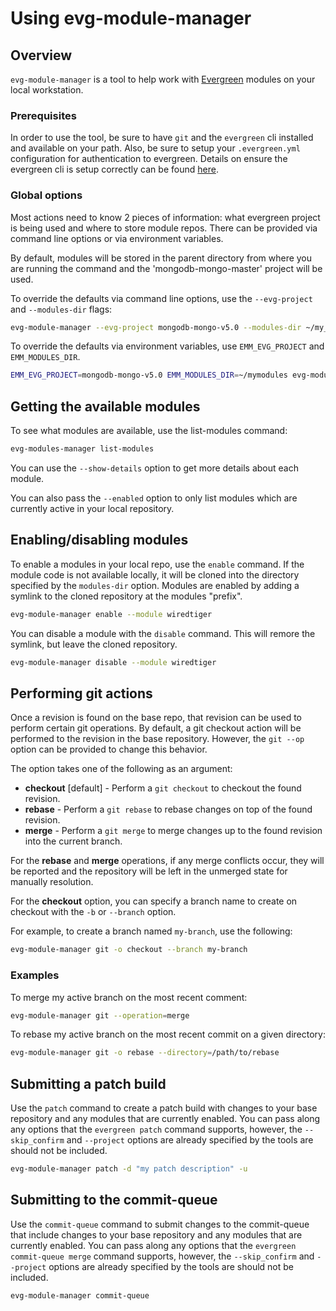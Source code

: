 # Using evg-module-manager

## Overview

`evg-module-manager` is a tool to help work with [Evergreen](https://github.com/evergreen-ci/evergreen)
modules on your local workstation.

### Prerequisites

In order to use the tool, be sure to have `git` and the `evergreen` cli installed and available
on your path. Also, be sure to setup your `.evergreen.yml` configuration for authentication to
evergreen. Details on ensure the evergreen cli is setup correctly can be found
[here](https://github.com/evergreen-ci/evergreen/wiki/Using-the-Command-Line-Tool#downloading-the-command-line-tool).

### Global options

Most actions need to know 2 pieces of information: what evergreen project is being used and where
to store module repos. There can be provided via command line options or via environment variables.

By default, modules will be stored in the parent directory from where you are running the command
and the 'mongodb-mongo-master' project will be used.

To override the defaults via command line options, use the `--evg-project` and `--modules-dir` flags:

```bash
evg-module-manager --evg-project mongodb-mongo-v5.0 --modules-dir ~/my_modules ...
```

To override the defaults via environment variables, use `EMM_EVG_PROJECT` and `EMM_MODULES_DIR`.

```bash
EMM_EVG_PROJECT=mongodb-mongo-v5.0 EMM_MODULES_DIR=~/mymodules evg-module-manager ...
```

## Getting the available modules

To see what modules are available, use the list-modules command:

```bash
evg-modules-manager list-modules
```

You can use the `--show-details` option to get more details about each module.

You can also pass the `--enabled` option to only list modules which are currently active in your
local repository.

## Enabling/disabling modules

To enable a modules in your local repo, use the `enable` command. If the module code is not
available locally, it will be cloned into the directory specified by the `modules-dir` option.
Modules are enabled by adding a symlink to the cloned repository at the modules "prefix".

```bash
evg-module-manager enable --module wiredtiger
```

You can disable a module with the `disable` command. This will remore the symlink, but leave
the cloned repository.

```bash
evg-module-manager disable --module wiredtiger
```

## Performing git actions

Once a revision is found on the base repo, that revision can be used to perform
certain git operations. By default, a git checkout action will be performed to the revision
in the base repository. However, the `git --op` option can be provided to change this
behavior.

The option takes one of the following as an argument:

* **checkout** [default] - Perform a `git checkout` to checkout the found revision.
* **rebase** - Perform a `git rebase` to rebase changes on top of the found revision.
* **merge** - Perform a `git merge` to merge changes up to the found revision into the current branch.

For the **rebase** and **merge** operations, if any merge conflicts occur, they will be reported and
the repository will be left in the unmerged state for manually resolution.

For the **checkout** option, you can specify a branch name to create on checkout with the `-b` or
`--branch` option.

For example, to create a branch named `my-branch`, use the following:

```bash
evg-module-manager git -o checkout --branch my-branch
```

### Examples

To merge my active branch on the most recent comment:

```bash
evg-module-manager git --operation=merge
```

To rebase my active branch on the most recent commit on a given directory:
```bash
evg-module-manager git -o rebase --directory=/path/to/rebase
```

## Submitting a patch build

Use the `patch` command to create a patch build with changes to your base repository and any
modules that are currently enabled. You can pass along any options that the `evergreen patch`
command supports, however, the `--skip_confirm` and `--project` options are already specified
by the tools are should not be included.

```bash
evg-module-manager patch -d "my patch description" -u
```

## Submitting to the commit-queue

Use the `commit-queue` command to submit changes to the commit-queue that include changes to
your base repository and any modules that are currently enabled. You can pass along any
options that the `evergreen commit-queue merge` command supports, however, the
`--skip_confirm` and `--project` options are already specified by the tools are should not
be included.

```bash
evg-module-manager commit-queue
```
